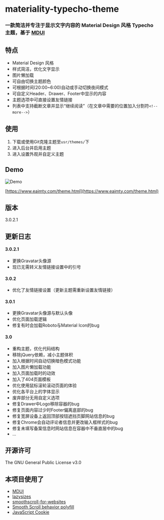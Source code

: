 # materiality-typecho-theme

### 一款简洁并专注于显示文字内容的 Material Design 风格 Typecho 主题，基于 [MDUI](https://www.mdui.org/)

## 特点
- Material Design 风格
- 样式简洁，优化文字显示
- 图片懒加载
- 可自由切换主题颜色
- 可根据时间(20:00~6:00)自动或手动切换夜间模式
- 可自定义Header、Drawer、Footer中显示的内容
- 主题选项中可直接设置友情链接
- 列表中支持截断文章并显示“继续阅读”（在文章中需要的位置加入分割符`<!--more-->`）

## 使用
1. 下载或使用Git克隆主题至`usr/themes/`下
2. 进入后台并启用主题
3. 进入设置外观并自定义主题

## Demo

![Demo](https://raw.githubusercontent.com/EAimTY/materiality-typecho-theme/master/screenshot.png)

[https://www.eaimty.com/theme.html](https://www.eaimty.com/theme.html)

## 版本
3.0.2.1

## 更新日志
#### 3.0.2.1
- 更换Gravatar头像源
- 现已无需转义友情链接设置中的引号
#### 3.0.2
- 优化了友情链接设置（更新主题需重新设置友情链接）
#### 3.0.1
- 更换Gravatar头像源与默认头像
- 优化页面加载逻辑
- 修复有时会加载Roboto与Material Icon的bug
#### 3.0
- 重构主题，优化代码结构
- 移除jQuery依赖，减小主题体积
- 加入根据时间自动切换暗色模式功能
- 加入图片懒加载功能
- 加入页面加载时的动效
- 加入了404页面模板
- 优化使用鼠标滚轮滚动页面的体验
- 优化各平台上的字体显示
- 废弃部分无用自定义选项
- 修复Drawer中Logo移除容器的bug
- 修复页面内容过少时Footer偏离底部的bug
- 修复宽屏设备上返回顶部按钮遮挡页脚网站信息的bug
- 修复Chrome会自动评论者信息并更改输入框样式的bug
- 修复未填写备案信息时网站信息在容器中不垂直居中的bug
- ...

## 开源许可
The GNU General Public License v3.0

## 本项目使用了
- [MDUI](https://www.mdui.org/)
- [lazysizes](https://github.com/aFarkas/lazysizes)
- [smoothscroll-for-websites](https://github.com/gblazex/smoothscroll-for-websites)
- [Smooth Scroll behavior polyfill](https://github.com/iamdustan/smoothscroll)
- [JavaScript Cookie](https://github.com/js-cookie/js-cookie)
